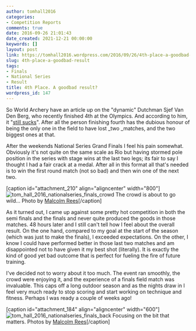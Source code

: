 ```yaml
---
author: tomhall2016
categories:
- Competition Reports
comments: true
date: 2016-09-26 21:01:43
date_created: 2021-12-21 00:00:00
keywords: []
layout: post
link: https://tomhall2016.wordpress.com/2016/09/26/4th-place-a-goodbad-result/
slug: 4th-place-a-goodbad-result
tags:
- Finals
- National Series
- Result
title: 4th Place. A goodbad result?
wordpress_id: 147
---
```


So World Archery have an article up on the "dynamic" Dutchman Sjef Van Den Berg, who recently finished 4th at the Olympics. And according to him, it "[still sucks](https://worldarchery.org/news/145382/4th-place-still-sucks-says-sjef)". After all the person finishing fourth has the dubious honour of being the only one in the field to have lost _two _matches, and the two biggest ones at that.

After the weekends National Series Grand Finals I feel his pain somewhat. Obviously it's not quite on the same scale as Rio but having stormed pole position in the series with stage wins at the last two legs; its fair to say I thought I had a fair crack at a medal. After all in this format all that's needed is to win the first round match (not so bad) and then win one of the next two.

[caption id="attachment_210" align="aligncenter" width="800"]![tom_hall_2016_nationalseries_finals_crowd](https://tomhall2016.files.wordpress.com/2016/09/tom_hall_2016_nationalseries_finals_crowd.jpg) The crowd is about to go wild... Photo by [Malcolm Rees](https://www.flickr.com/photos/bimbling_along/albums/72157673189766912/page2)[/caption]

As it turned out, I came up against some pretty hot competition in both the semi finals and the finals and never quite produced the goods in those matches. 48 hours later and I still can't tell how I feel about the overall result. On the one hand, compared to my goal at the start of the season (which was just to make the finals), I exceeded expectations. On the other, I know I could have performed better in those last two matches and am disappointed not to have given it my best shot (literally). It is exactly the kind of good yet bad outcome that is perfect for fueling the fire of future training.

I've decided not to worry about it too much. The event ran smoothly, the crowd were enjoying it, and the experience of a finals field match was invaluable. This caps off a long outdoor season and as the nights draw in I feel very much ready to stop scoring and start working on technique and fitness. Perhaps I was ready a couple of weeks ago!

[caption id="attachment_184" align="aligncenter" width="600"]![tom_hall_2016_nationalseries_finals_back](https://tomhall2016.files.wordpress.com/2016/09/tom_hall_2016_nationalseries_finals_back.jpg) Focusing on the bit that matters. Photos by [Malcolm Rees](https://www.flickr.com/photos/bimbling_along/albums/72157673189766912/page1)[/caption]